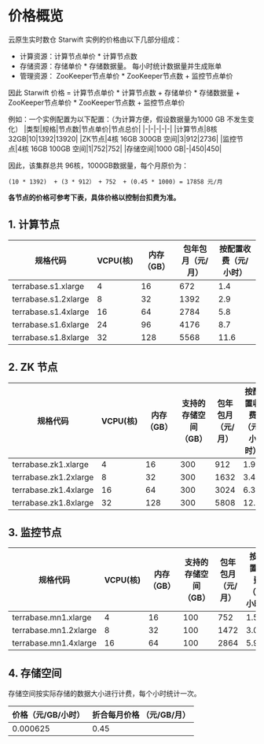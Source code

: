 # 价格概览
云原生实时数仓 Starwift 实例的价格由以下几部分组成：
- 计算资源：计算节点单价 * 计算节点数
- 存储资源：存储单价 * 存储数据量。 每小时统计数据量并生成账单
- 管理资源： ZooKeeper节点单价 * ZooKeeper节点数 + 监控节点单价

因此 Starwift 价格 = 计算节点单价 * 计算节点数 + 存储单价 * 存储数据量 + ZooKeeper节点单价 * ZooKeeper节点数 + 监控节点单价

例如：一个实例配置为以下配置：（为计算方便，假设数据量为1000 GB 不发生变化）
|类型|规格|节点数|节点单价|节点总价|
|-|-|-|-|-|
|计算节点|8核 32GB|10|1392|13920|
|ZK节点|4核 16GB 300GB 空间|3|912|2736|
|监控节点|4核 16GB 100GB 空间|1|752|752|
|存储空间|1000 GB|-|450|450|

因此，该集群总共 96核，1000GB数据量，每个月原价为：
```
(10 * 1392)  + (3 * 912） + 752  + (0.45 * 1000) = 17858 元/月
```
**各节点的价格可参考下表，具体价格以控制台扣费为准。** 

## 1. 计算节点 
|规格代码|VCPU(核)|内存（GB）|包年包月（元/月）|按配置收费（元/小时）|
|-|-|-|-|-|
|terrabase.s1.xlarge|4|16|672|1.4|
|terrabase.s1.2xlarge|8|32|1392|2.9|
|terrabase.s1.4xlarge|16|64|2784|5.8|
|terrabase.s1.6xlarge|24|96|4176|8.7|
|terrabase.s1.8xlarge|32|128|5568|11.6|

## 2. ZK 节点
|规格代码|VCPU(核)|内存（GB）|支持的存储空间（GB）|包年包月（元/月）|按配置收费（元/小时）|
|-|-|-|-|-|-|
|terrabase.zk1.xlarge|4|16|300|912|1.9|
|terrabase.zk1.2xlarge|8|32|300|1632|3.4|
|terrabase.zk1.4xlarge|16|64|300|3024|6.3|
|terrabase.zk1.8xlarge|32|128|300|5808|12.1|

## 3. 监控节点
|规格代码|VCPU(核)|内存（GB）|支持的存储空间（GB）|包年包月（元/月）|按配置收费（元/小时）|
|-|-|-|-|-|-|
|terrabase.mn1.xlarge|4|16|100|752|1.567|
|terrabase.mn1.2xlarge|8|32|100|1472|3.067|
|terrabase.mn1.4xlarge|16|64|100|2864|5.967|

## 4. 存储空间
存储空间按实际存储的数据大小进行计费，每个小时统计一次。

| 价格（元/GB/小时） | 折合每月价格 （元/GB/月）
|-|-|
|0.000625|0.45|


